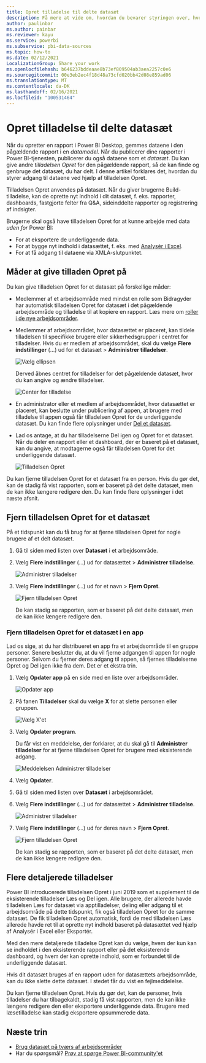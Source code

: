 ```yaml
---
title: Opret tilladelse til delte datasæt
description: Få mere at vide om, hvordan du bevarer styringen over, hvem der har adgang til dataene, ved hjælp af tilladelsen Opret.
author: paulinbar
ms.author: painbar
ms.reviewer: kayu
ms.service: powerbi
ms.subservice: pbi-data-sources
ms.topic: how-to
ms.date: 02/12/2021
LocalizationGroup: Share your work
ms.openlocfilehash: b646237bddeaae8b73ef809504ab3aea2257c0e6
ms.sourcegitcommit: 00e3eb2ec4f18d48a73cfd020bb42d08e859ad06
ms.translationtype: MT
ms.contentlocale: da-DK
ms.lasthandoff: 02/16/2021
ms.locfileid: "100531464"
---
```

# <a name="build-permission-for-shared-datasets"></a>Opret tilladelse til delte datasæt

Når du opretter en rapport i Power BI Desktop, gemmes dataene i den pågældende rapport i en *datamodel*. Når du publicerer dine rapporter i Power BI-tjenesten, publicerer du også dataene som et *datasæt*. Du kan give andre *tilladelsen Opret* for den pågældende rapport, så de kan finde og genbruge det datasæt, du har delt. I denne artikel forklares det, hvordan du styrer adgang til dataene ved hjælp af tilladelsen Opret.

Tilladelsen Opret anvendes på datasæt. Når du giver brugerne Build-tilladelse, kan de oprette nyt indhold i dit datasæt, f. eks. rapporter, dashboards, fastgjorte felter fra Q&A, sideinddelte rapporter og registrering af indsigter. 

Brugerne skal også have tilladelsen Opret for at kunne arbejde med data *uden for* Power BI:

- For at eksportere de underliggende data.
- For at bygge nyt indhold i datasættet, f. eks. med [Analysér i Excel](../collaborate-share/service-analyze-in-excel.md).
- For at få adgang til dataene via XMLA-slutpunktet.

## <a name="ways-to-give-build-permission"></a>Måder at give tilladen Opret på

Du kan give tilladelsen Opret for et datasæt på forskellige måder:

- Medlemmer af et arbejdsområde med mindst en rolle som Bidragyder har automatisk tilladelsen Opret for datasæt i det pågældende arbejdsområde og tilladelse til at kopiere en rapport. Læs mere om [roller i de nye arbejdsområder](../collaborate-share/service-new-workspaces.md#roles-in-the-new-workspaces).
 
- Medlemmer af arbejdsområdet, hvor datasættet er placeret, kan tildele tilladelsen til specifikke brugere eller sikkerhedsgrupper i centret for tilladelser. Hvis du er medlem af arbejdsområdet, skal du vælge **Flere indstillinger** (...) ud for et datasæt > **Administrer tilladelser**.

    ![Vælg ellipsen](media/service-datasets-build-permissions/power-bi-dataset-permissions-new-look.png)

    Derved åbnes centret for tilladelser for det pågældende datasæt, hvor du kan angive og ændre tilladelser.

    ![Center for tilladelse](media/service-datasets-build-permissions/power-bi-dataset-remove-permissions-no-callouts.png)

- En administrator eller et medlem af arbejdsområdet, hvor datasættet er placeret, kan beslutte under publicering af appen, at brugere med tilladelse til appen også får tilladelsen Opret for de underliggende datasæt. Du kan finde flere oplysninger under [Del et datasæt](service-datasets-share.md).

- Lad os antage, at du har tilladelserne Del igen og Opret for et datasæt. Når du deler en rapport eller et dashboard, der er baseret på et datasæt, kan du angive, at modtagerne også får tilladelsen Opret for det underliggende datasæt.

    ![Tilladelsen Opret](media/service-datasets-build-permissions/power-bi-share-report-allow-users.png)

Du kan fjerne tilladelsen Opret for et datasæt fra en person. Hvis du gør det, kan de stadig få vist rapporten, som er baseret på det delte datasæt, men de kan ikke længere redigere den. Du kan finde flere oplysninger i det næste afsnit.

## <a name="remove-build-permission-for-a-dataset"></a>Fjern tilladelsen Opret for et datasæt

På et tidspunkt kan du få brug for at fjerne tilladelsen Opret for nogle brugere af et delt datasæt. 

1. Gå til siden med listen over **Datasæt** i et arbejdsområde. 
1. Vælg **Flere indstillinger** (...) ud for datasættet > **Administrer tilladelse**.

    ![Administrer tilladelser](media/service-datasets-build-permissions/power-bi-dataset-permissions-new-look.png)

1. Vælg **Flere indstillinger** (...) ud for et navn > **Fjern Opret**.

    ![Fjern tilladelsen Opret](media/service-datasets-build-permissions/power-bi-dataset-remove-build-permissions.png)

    De kan stadig se rapporten, som er baseret på det delte datasæt, men de kan ikke længere redigere den.

### <a name="remove-build-permission-for-a-dataset-in-an-app"></a>Fjern tilladelsen Opret for et datasæt i en app

Lad os sige, at du har distribueret en app fra et arbejdsområde til en gruppe personer. Senere beslutter du, at du vil fjerne adgangen til appen for nogle personer. Selvom du fjerner deres adgang til appen, så fjernes tilladelserne Opret og Del igen ikke fra dem. Det er et ekstra trin. 

1. Vælg **Opdater app** på en side med en liste over arbejdsområder. 

    ![Opdater app](media/service-datasets-build-permissions/power-bi-app-update.png)

1. På fanen **Tilladelser** skal du vælge **X** for at slette personen eller gruppen. 

    ![Vælg X'et](media/service-datasets-build-permissions/power-bi-app-delete-user.png)
1. Vælg **Opdater program**.

    Du får vist en meddelelse, der forklarer, at du skal gå til **Administrer tilladelser** for at fjerne tilladelsen Opret for brugere med eksisterende adgang. 

    ![Meddelelsen Administrer tilladelser](media/service-datasets-build-permissions/power-bi-dataset-app-remove-message.png)

1. Vælg **Opdater**.

1. Gå til siden med listen over **Datasæt** i arbejdsområdet. 
1. Vælg **Flere indstillinger** (...) ud for datasættet > **Administrer tilladelse**.

    ![Administrer tilladelser](media/service-datasets-build-permissions/power-bi-dataset-permissions-new-look.png)

1. Vælg **Flere indstillinger** (...) ud for deres navn > **Fjern Opret**.

    ![Fjern tilladelsen Opret](media/service-datasets-build-permissions/power-bi-dataset-remove-build-permissions.png)

    De kan stadig se rapporten, som er baseret på det delte datasæt, men de kan ikke længere redigere den.

## <a name="more-granular-permissions"></a>Flere detaljerede tilladelser

Power BI introducerede tilladelsen Opret i juni 2019 som et supplement til de eksisterende tilladelser Læs og Del igen. Alle brugere, der allerede havde tilladelsen Læs for datasæt via apptilladelser, deling eller adgang til et arbejdsområde på dette tidspunkt, fik også tilladelsen Opret for de samme datasæt. De fik tilladelsen Opret automatisk, fordi de med tilladelsen Læs allerede havde ret til at oprette nyt indhold baseret på datasættet ved hjælp af Analysér i Excel eller Eksportér.

Med den mere detaljerede tilladelse Opret kan du vælge, hvem der kun kan se indholdet i den eksisterende rapport eller på det eksisterende dashboard, og hvem der kan oprette indhold, som er forbundet til de underliggende datasæt.

Hvis dit datasæt bruges af en rapport uden for datasættets arbejdsområde, kan du ikke slette dette datasæt. I stedet får du vist en fejlmeddelelse.

Du kan fjerne tilladelsen Opret. Hvis du gør det, kan de personer, hvis tilladelser du har tilbagekaldt, stadig få vist rapporten, men de kan ikke længere redigere den eller eksportere underliggende data. Brugere med læsetilladelse kan stadig eksportere opsummerede data. 

## <a name="next-steps"></a>Næste trin

- [Brug datasæt på tværs af arbejdsområder](service-datasets-across-workspaces.md)
- Har du spørgsmål? [Prøv at spørge Power BI-community'et](https://community.powerbi.com/)
